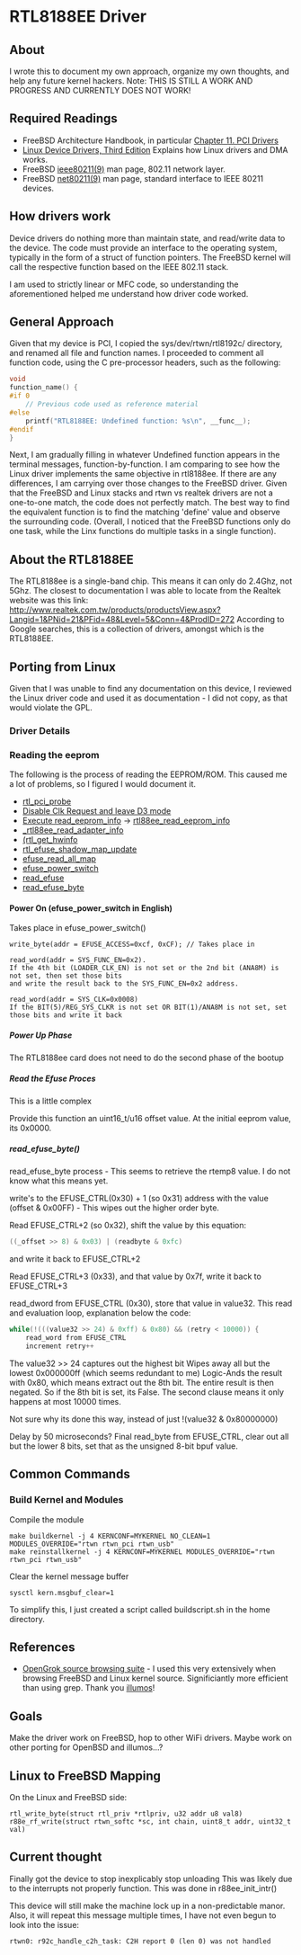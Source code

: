# RTL8188EE Driver

## About

I wrote this to document my own approach, organize my own thoughts, and help any future kernel hackers.
Note: THIS IS STILL A WORK AND PROGRESS AND CURRENTLY DOES NOT WORK!

## Required Readings

* FreeBSD Architecture Handbook, in particular [Chapter 11. PCI Drivers](https://www.freebsd.org/doc/en_US.ISO8859-1/books/arch-handbook/pci.html)
* [Linux Device Drivers, Third Edition](https://lwn.net/Kernel/LDD3/) Explains how Linux drivers and DMA works.
* FreeBSD [ieee80211(9)](https://www.freebsd.org/cgi/man.cgi?query=ieee80211) man page, 802.11 network layer.
* FreeBSD [net80211(9)](https://www.freebsd.org/cgi/man.cgi?query=net80211) man page, standard interface to IEEE 80211 devices.

## How drivers work

Device drivers do nothing more than maintain state, and read/write data to the device. The code must 
provide an interface to the operating system, typically in the form of a struct of function 
pointers. The FreeBSD kernel will call the respective function based on the IEEE 802.11 stack.

I am used to strictly linear or MFC code, so understanding the aforementioned helped me understand 
how driver code worked.

## General Approach

Given that my device is PCI, I copied the sys/dev/rtwn/rtl8192c/ directory, and renamed all file and 
function names. I proceeded to comment all function code, using the C pre-processor headers, such as 
the following:

```c
void
function_name() {
#if 0
    // Previous code used as reference material
#else
    printf("RTL8188EE: Undefined function: %s\n", __func__);
#endif
}
```

Next, I am gradually filling in whatever Undefined function appears in the terminal messages,
function-by-function. I am comparing to see how the Linux driver implements the same objective in rtl8188ee.
If there are any differences, I am carrying over those changes to the FreeBSD driver. Given that the FreeBSD
and Linux stacks and rtwn vs realtek drivers are not a one-to-one match, the code does not perfectly match.
The best way to find the equivalent function is to find the matching 'define' value and observe the
surrounding code. (Overall, I noticed that the FreeBSD functions only do one task, while the Linx functions
do multiple tasks in a single function).

## About the RTL8188EE

The RTL8188ee is a single-band chip. This means it can only do 2.4Ghz, not 5Ghz.
The closest to documentation I was able to locate from the Realtek website was this link:
http://www.realtek.com.tw/products/productsView.aspx?Langid=1&PNid=21&PFid=48&Level=5&Conn=4&ProdID=272
According to Google searches, this is a collection of drivers, amongst which is the RTL8188EE.

## Porting from Linux

Given that I was unable to find any documentation on this device, I reviewed the Linux driver code 
and used it as documentation - I did not copy, as that would violate the GPL.

### Driver Details

### Reading the eeprom

The following is the process of reading the EEPROM/ROM. This caused me a lot of problems, so I figured I would document it.
* [rtl\_pci\_probe](http://src.illumos.org/source/xref/linux-master/drivers/net/wireless/realtek/rtlwifi/pci.c#2164)
* [Disable Clk Request and leave D3 mode](http://src.illumos.org/source/xref/linux-master/drivers/net/wireless/realtek/rtlwifi/pci.c#2248)
* [Execute read\_eeprom\_info](http://src.illumos.org/source/xref/linux-master/drivers/net/wireless/realtek/rtlwifi/pci.c#2265) -> [rtl88ee\_read\_eeprom\_info](http://src.illumos.org/source/xref/linux-master/drivers/net/wireless/realtek/rtlwifi/rtl8188ee/hw.c#1954)
* [\_rtl88ee\_read\_adapter\_info](http://src.illumos.org/source/xref/linux-master/drivers/net/wireless/realtek/rtlwifi/rtl8188ee/hw.c#_rtl88ee_read_adapter_info)
* [(rtl\_get\_hwinfo](http://src.illumos.org/source/xref/linux-master/drivers/net/wireless/realtek/rtlwifi/efuse.c#1249)
* [rtl\_efuse\_shadow\_map\_update](http://src.illumos.org/source/xref/linux-master/drivers/net/wireless/realtek/rtlwifi/efuse.c#520)
* [efuse\_read\_all\_map](http://src.illumos.org/source/xref/linux-master/drivers/net/wireless/realtek/rtlwifi/efuse.c#efuse_read_all_map)
* [efuse\_power\_switch](http://src.illumos.org/source/xref/linux-master/drivers/net/wireless/realtek/rtlwifi/efuse.c#1125)
* [read\_efuse](http://src.illumos.org/source/xref/linux-master/drivers/net/wireless/realtek/rtlwifi/efuse.c#read_efuse)
* [read\_efuse\_byte](http://src.illumos.org/source/xref/linux-master/drivers/net/wireless/realtek/rtlwifi/efuse.c#197)

#### Power On (efuse\_power\_switch in English)

Takes place in efuse\_power\_switch()

```
write_byte(addr = EFUSE_ACCESS=0xcf, 0xCF); // Takes place in 

read_word(addr = SYS_FUNC_EN=0x2).
If the 4th bit (LOADER_CLK_EN) is not set or the 2nd bit (ANA8M) is not set, then set those bits
and write the result back to the SYS_FUNC_EN=0x2 address.

read_word(addr = SYS_CLK=0x0008)
If the BIT(5)/REG_SYS_CLKR is not set OR BIT(1)/ANA8M is not set, set those bits and write it back 

```
##### Power Up Phase

The RTL8188ee card does not need to do the second phase of the bootup


##### Read the Efuse Proces

This is a little complex

Provide this function an uint16\_t/u16 offset value. At the initial eeprom value, its 0x0000.

##### read\_efuse\_byte()

read\_efuse\_byte process - This seems to retrieve the rtemp8 value. I do not know what this means yet.

write's to the EFUSE\_CTRL(0x30) + 1 (so 0x31) address with the value (offset & 0x00FF) - This wipes out the higher order byte.

Read EFUSE\_CTRL+2 (so 0x32), shift the value by this equation:
```c
((_offset >> 8) & 0x03) | (readbyte & 0xfc)
```
and write it back to EFUSE\_CTRL+2

Read EFUSE\_CTRL+3 (0x33), and that value by 0x7f, write it back to EFUSE\_CTRL+3

read\_dword from EFUSE\_CTRL (0x30), store that value in value32.
This read and evaluation loop, explanation below the code:

```c
while(!(((value32 >> 24) & 0xff) & 0x80) && (retry < 10000)) {
	read_word from EFUSE_CTRL
	increment retry++
```

The value32 >> 24 captures out the highest bit
Wipes away all but the lowest 0x000000ff (which seems redundant to me)
Logic-Ands the result with 0x80, which means extract out the 8th bit.
The entire result is then negated. So if the 8th bit is set, its False.
The second clause means it only happens at most 10000 times.

Not sure why its done this way, instead of just !(value32 & 0x80000000)

Delay by 50 microseconds?
Final read\_byte from EFUSE\_CTRL, clear out all but the lower 8 bits, set that as the unsigned 8-bit bpuf value.

## Common Commands

### Build Kernel and Modules

Compile the module
```
make buildkernel -j 4 KERNCONF=MYKERNEL NO_CLEAN=1 MODULES_OVERRIDE="rtwn rtwn_pci rtwn_usb"
make reinstallkernel -j 4 KERNCONF=MYKERNEL MODULES_OVERRIDE="rtwn rtwn_pci rtwn_usb"
```

Clear the kernel message buffer
```
sysctl kern.msgbuf_clear=1
```

To simplify this, I just created a script called buildscript.sh in the home directory.


## References

* [OpenGrok source browsing suite](http://src.illumos.org/source/) - I used this very extensively 
when browsing FreeBSD and Linux kernel source. Significiantly more efficient than using grep. Thank 
you [illumos](https://www.illumos.org/)!

## Goals

Make the driver work on FreeBSD, hop to other WiFi drivers.
Maybe work on other porting for OpenBSD and illumos...?

## Linux to FreeBSD Mapping

On the Linux and FreeBSD side:
```
rtl_write_byte(struct rtl_priv *rtlpriv, u32 addr u8 val8)
r88e_rf_write(struct rtwn_softc *sc, int chain, uint8_t addr, uint32_t val)
```

## Current thought

Finally got the device to stop inexplicably stop unloading
This was likely due to the interrupts not properly function. This was done in r88ee_init_intr()

This device will still make the machine lock up in a non-predictable manor.
Also, it will repeat this message multiple times, I have not even begun to look into the issue:

```
rtwn0: r92c_handle_c2h_task: C2H report 0 (len 0) was not handled
```

